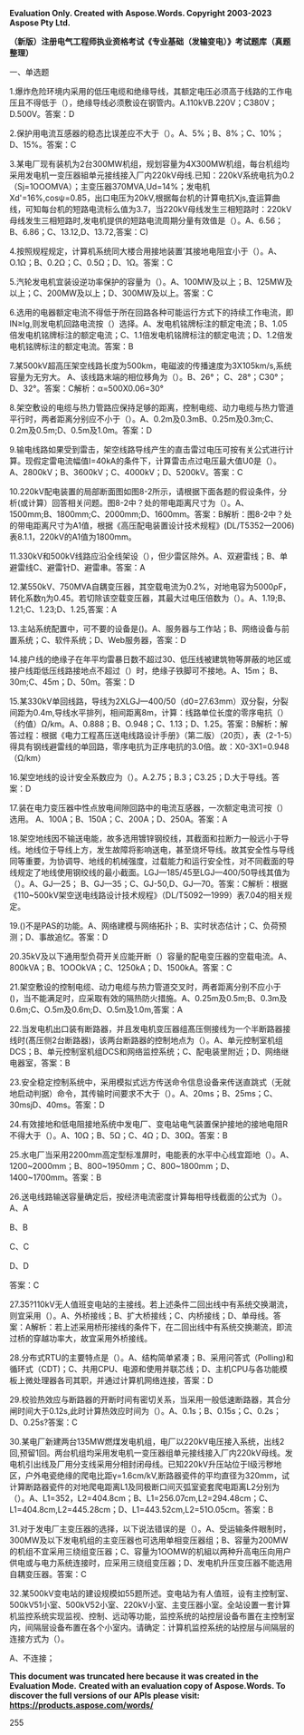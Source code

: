 ﻿
**Evaluation Only. Created with Aspose.Words. Copyright 2003-2023 Aspose Pty Ltd.**

**（新版）注册电气工程师执业资格考试《专业基础（发输变电）》考试题库（真题整理）**

一、单选题

1\.爆炸危险环境内采用的低压电缆和绝缘导线，其额定电压必须高于线路的工作电压且不得低于（），绝缘导线必须敷设在钢管内。A.110kVB.220V；C380V；D.500V。答案：D

2\.保护用电流互感器的稳态比误差应不大于（）。A、5%；B、8%；C、10%；D、15%。答案：C

3\.某电厂现有装机为2台300MW机组，规划容量为4X300MW机组，每台机组均采用发电机一变压器組单元接线接入厂内220kV母线.已知：220kV系统电抗为0.2（Sj=1OOOMVA）；主变压器370MVA,Ud=14%；发电机Xd'=16%,cosψ=0.85，出口电压为20kV,根据每台机的计算电抗Xjs,査运算曲线，可知每台机的短路电流标么值为3.7，当220kV母线发生三相短路时：220kV母线发生三相短路时,发电机提供的短路电流周期分量有效值是（）。A、6.56；B、6.86；C、13.12,D、13.72,答案：C)

4\.按照规程规定，计算机系统同大楼合用接地装置’其接地电阻宜小于（）。A、O.1Ω；B、0.2Ω；C、0.5Ω；D、1Ω。答案：C

5\.汽轮发电机宜装设逆功率保护的容量为（）。A、100MW及以上；B、125MW及以上；C、200MW及以上；D、300MW及以上。答案：C

6\.选用的电器额定电流不得低于所在回路各种可能运行方式下的持续工作电流，即IN≥Ig,则发电机回路电流按（）选择。A、发电机铭牌标注的额定电流；B、1.05倍发电机铭牌标注的额定电流；C、1.1倍发电机铭牌标注的额定电流；D、1.2倍发电机铭牌标注的额定电流。答案：B

7\.某500kV超高压架空线路长度为500km，电磁波的传播速度为3X105km/s,系统容量为无穷大。
A、该线路末端的相位移角为（）。B、26°；
C、28°；C30°；D、32°。答案：C解析：α=500X0.06=30°

8\.架空敷设的电缆与热力管路应保持足够的距离，控制电缆、动力电缆与热力管道平行时，两者距离分别应不小于（）。A、0.2m及0.3mB、0.25m及0.3m;C、0.2m及0.5m;D、0.5m及1.0m。答案：D

9\.输电线路如果受到雷击，架空线路导线产生的直击雷过电压可按有关公式进行计算。现假定雷电流幅值I=40kA的条件下，计算雷击点过电压最大值U0是（）。A、2800kV；B、3600kV；C、4000kV；D、5200kV。答案：C

10\.220kV配电装置的局部断面图如图8-2所示，请根据下面各题的假设条件，分析(或计算）回答相关问题。图8-2中？处的带电距离尺寸为（）。A、1500mm;B、1800mm;C、2000mm;D、1600mm。答案：B解析：图8-2中？处的带电距离尺寸为A1值，根据《高压配电装置设计技术规程》(DL/T5352—2006)表8.1.1，220kV的A1值为1800mm。

11\.330kV和500kV线路应沿全线架设（），但少雷区除外。A、双避雷线；B、单避雷线C、避雷针D、避雷串。答案：A

12\.某550kV、750MVA自耦变压器，其空载电流为0.2%，对地电容为5000ρF，转化系数η为0.45。若切除该空载变压器，其最大过电压倍数为（）。A、1.19;B、1.21;C、1.23;D、1.25,答案：A

13\.主站系统配置中，可不要的设备是()。A、服务器与工作站；B、网络设备与前置系统；C、软件系统；D、Web服务器，答案：D

14\.接户线的绝缘子在年平均雷暴日数不超过30、低压线被建筑物等屏蔽的地区或接户线距低压线路接地点不超过（）时，绝缘子铁脚可不接地。A、15m；
B、30m;C、45m；D、50m。答案：D

15\.某330kV单回线路，导线为2XLGJ—400/50（d0=27.63mm）双分裂，分裂间距为0.4m,导线水平排列，相间距离8m，计算：线路单位长度的零序电抗（）（约值）Ω/km。A、0.888；B、O.948；C、1.13；D、1.25。答案：B解析：解答过程：根据《电力工程髙压送电线路设计手册》（第二版）（20页），表（2-1-5）得具有钢线避雷线的单回路，零序电抗为正序电抗的3.0倍。故：X0-3X1=0.948（Ω/km）

16\.架空地线的设计安全系数应为（）。A.2.75；B.3；C3.25；D.大于导线。答案：D

17\.装在电力变压器中性点放电间隙回路中的电流互感器，一次额定电流可按（）选用。
A、100A；B、150A；C、200A；D、250A。答案：A

18\.架空地线因不输送电能，故多选用镀锌钢绞线，其截面和拉断力一般远小于导线。地线位于导线上方，发生故障将影响送电，甚至烧坏导线。故其安全性与导线同等重要，为协调导、地线的机械强度，过载能力和运行安全性，对不同截面的导线规定了地线使用钢绞线的最小截面。LGJ—185/45至LGJ—400/50导线其值为（）。A、GJ—25；
B、GJ—35；C、GJ-50,D、GJ—70。答案：C解析：根据《110~500kV架空送电线路设计技术规程》（DL/T5092—1999）表7.04的相关规定。

19\.()不是PAS的功能。A、网络建模与网络拓扑；B、实时状态估计；C、负荷预测；D、事故追忆。答案：D

20\.35kV及以下通用型负荷开关应能开断（）容量的配电变压器的空载电流。A、800kVA；B、1OOOkVA；C、1250kA；D、1500kA。答案：C

21\.架空敷设的控制电缆、动力电缆与热力管道交叉时，两者距离分别不应小于()，当不能满足时，应采取有效的隔热防火措施。A、0.25m及0.5m;B、0.3m及0.6m;C、O.5m及0.6m;D、O.5m及1.0m,答案：A

22\.当发电机出口装有断路器，并且发电机变压器组髙压侧接线为一个半断路器接线时(髙压侧2台断路器)，该两台断路器的控制地点为（）。A、单元控制室机组DCS；B、单元控制室机组DCS和网络监控系统；C、配电装里附近；D、网络继电器室，答案：B

23\.安全稳定控制系统中，采用模拟式远方传送命令信息设备来传送直跳式（无就地启动判据）命令，其传输时间要求不大于（）。A、20ms；B、25ms；C、30msjD、40ms。答案：D

24\.有效接地和低电阻接地系统中发电厂、变电站电气装置保护接地的接地电阻R不得大于（）。A、10Ω；B、5Ω；C、4Ω；D、30Ω。答案：B

25\.水电厂当采用2200mm高定型标准屏时，电能表的水平中心线宜距地（）。A、1200~2000mm；B、800~1950mm；C、800~1800mm；D、1400~1700mm。答案：B

26\.送电线路输送容量确定后，按经济电流密度计算每相导线截面的公式为（）。
A、A

B、B

C、C

D、D

答案：C

27\.35?110kV无人值班变电站的主接线。若上述条件二回出线中有系统交换潮流，则宜采用（）。A、外桥接线；B、扩大桥接线；C、内桥接线；D、单母线。答案：A解析：若上述采用桥形接线的条件下，在二回出线中有系统交换潮流，即流过桥的穿越功率大，故宜采用外桥接线。

28\.分布式RTU的主要特点是（）。A、结构简单紧凑；B、采用问答式（Polling)和循环式（CDT)；C、共用CPU、电源和使用并联芯线；D、主机CPU与各功能模板上微处理器各司其职，并通过计算机网络连接，答案：D

29\.校验热效应与断路器的开断时间有密切关系，当采用一般低速断路器，其合分闸时间大于0.12s,此时计算热效应时间为（）。A、0.1s；B、0.15s；C、0.2s；D、0.25s?答案：C

30\.某电厂新建两台135MW燃煤发电机组，电厂以220kV电压接入系统，出线2回,预留1回。两台机组均采用发电机一变压器组单元接线接入厂内220kV母线。发电机引出线及厂用分支线采用分相封闭母线。已知220kV升压站位于I级污秽地区，户外电瓷绝缘的爬电比距γ=1.6cm/kV,断路器瓷件的平均直径为320mm，试计算断路器瓷件的对地爬电距离L1及同极断口间灭弧室瓷套爬电距离L2分别为（）。A、L1=352，L2=404.8cm；B、L1=256.07cm,L2=294.48cm；C、L1=404.8cm,L2=445.28cm；D、L1=443.52cm,L2=51O.05cm。答案：B

31\.对于发电厂主变压器的选择，以下说法错误的是（）。A、受运输条件眼制时，300MW及以下发电机组的主变压器也可选用单相变压器组；B、容量为200MW的机组不宜采用三绕组变压器；C、容量为1OOMW的机組以两种升高电压向用户供电或与电力系统连接时，应采用三绕组变压器；D、发电机升压变压器不能选用自耦变压器。答案：C

32\.某500kV变电站的建设规模如55题所述。变电站为有人值班，设有主控制室、500kV51小室、500kV52小室、220kV小室、主变压器小室。全站设置一套计算机监控系统实现监视、控制、远动等功能，监控系统的站控层设备布置在主控制室内，间隔层设备布置在各个小室内。请确定：计算机监控系统的站控层与间隔层的连接方式为（）。

A、不连接；

**This document was truncated here because it was created in the Evaluation Mode.**
**Created with an evaluation copy of Aspose.Words. To discover the full versions of our APIs please visit: https://products.aspose.com/words/**

255


